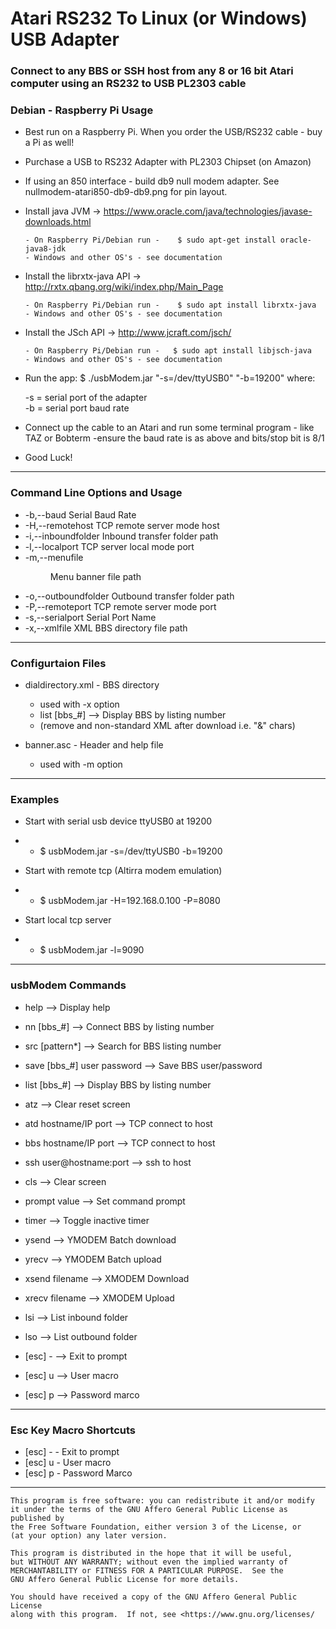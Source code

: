 
# Atari RS232 To Linux (or Windows) USB Adapter
 
  
 ### Connect to any BBS or SSH host from any 8 or 16 bit Atari computer using an RS232 to USB PL2303 cable

 ### Debian - Raspberry Pi Usage

 * Best run on a Raspberry Pi. When you order the USB/RS232 cable - buy a Pi as well!

 * Purchase a USB to RS232 Adapter with PL2303 Chipset (on Amazon)
 
 * If using an 850 interface - build db9 null modem adapter. See nullmodem-atari850-db9-db9.png for pin layout.
  
 * Install java JVM -> https://www.oracle.com/java/technologies/javase-downloads.html
 
       - On Raspberry Pi/Debian run -    $ sudo apt-get install oracle-java8-jdk  
       - Windows and other OS's - see documentation 
 
 * Install the librxtx-java API ->  http://rxtx.qbang.org/wiki/index.php/Main_Page  
 
       - On Raspberry Pi/Debian run -    $ sudo apt install librxtx-java  
       - Windows and other OS's - see documentation
       
 * Install the JSch API ->   http://www.jcraft.com/jsch/ 
 
       - On Raspberry Pi/Debian run -   $ sudo apt install libjsch-java  
       - Windows and other OS's - see documentation
 
 * Run the app:    $ ./usbModem.jar "-s=/dev/ttyUSB0" "-b=19200"
    where:  
    
     -s   =  serial port of the adapter  
     -b   =  serial port baud rate
 
 * Connect up the cable to an Atari and run some terminal 
    program - like TAZ or Bobterm
    -ensure the baud rate is as above and bits/stop bit is 8/1
 


*  Good Luck!





------------------------------------------------------------

 ###  Command Line Options and Usage


 *  -b,--baud <baud>           Serial Baud Rate
 *  -H,--remotehost <remhost>  TCP remote server mode host
 *  -i,--inboundfolder <in>    Inbound transfer folder path
 *  -l,--localport <localport> TCP server local mode port 
 *  -m,--menufile <menu>       Menu banner file path
 *  -o,--outboundfolder <out>  Outbound transfer folder path
 *  -P,--remoteport <remport>  TCP remote server mode port
 *  -s,--serialport <serial>   Serial Port Name
 *  -x,--xmlfile <xml>         XML BBS directory file path
 

------------------------------------------------------------

 ###  Configurtaion Files
 
  * dialdirectory.xml  - BBS directory  
    - used with -x option
    - list [bbs_#] --> Display BBS  by listing number
    -   (remove and non-standard XML after download i.e. "&" chars)
    
    
  * banner.asc - Header and help file
    - used with -m option


------------------------------------------------------------

 ### Examples

 *  Start with serial usb device ttyUSB0 at 19200
  *   - $ usbModem.jar -s=/dev/ttyUSB0 -b=19200

 * Start with remote tcp (Altirra modem emulation)
  *   - $ usbModem.jar -H=192.168.0.100 -P=8080

 *  Start local tcp server
  *   - $ usbModem.jar -l=9090


------------------------------------------------------------


 ### usbModem Commands
 

*   help   --> Display help
   
*   nn [bbs_#]   --> Connect BBS by listing number
*   src [pattern*]   --> Search for BBS listing number
*   save [bbs_#] user password   --> Save BBS user/password
*   list [bbs_#] --> Display BBS  by listing number

*   atz   -->  Clear reset screen
*   atd hostname/IP port   --> TCP connect to host    
*   bbs hostname/IP port   --> TCP connect to host   
*   ssh user@hostname:port  -->  ssh to host   
   
*   cls   -->  Clear screen        
*   prompt value   --> Set command prompt
*   timer   --> Toggle inactive timer
   
*   ysend   --> YMODEM Batch download
*   yrecv   --> YMODEM Batch upload 
*   xsend filename   --> XMODEM Download
*   xrecv filename   --> XMODEM Upload 
*   lsi   -->  List inbound folder
*   lso   -->  List outbound folder
   
*   [esc] -    --> Exit to prompt
*   [esc] u    --> User macro
*   [esc] p    --> Password marco



-------------------------------------------------------------

 ### Esc Key Macro Shortcuts
 

 *  [esc] -    -  Exit to prompt
 *  [esc] u    -  User macro
 *  [esc] p    -  Password Marco


-------------------------------------------------------------

    This program is free software: you can redistribute it and/or modify
    it under the terms of the GNU Affero General Public License as published by
    the Free Software Foundation, either version 3 of the License, or
    (at your option) any later version.

    This program is distributed in the hope that it will be useful,
    but WITHOUT ANY WARRANTY; without even the implied warranty of
    MERCHANTABILITY or FITNESS FOR A PARTICULAR PURPOSE.  See the
    GNU Affero General Public License for more details.

    You should have received a copy of the GNU Affero General Public License
    along with this program.  If not, see <https://www.gnu.org/licenses/
    
